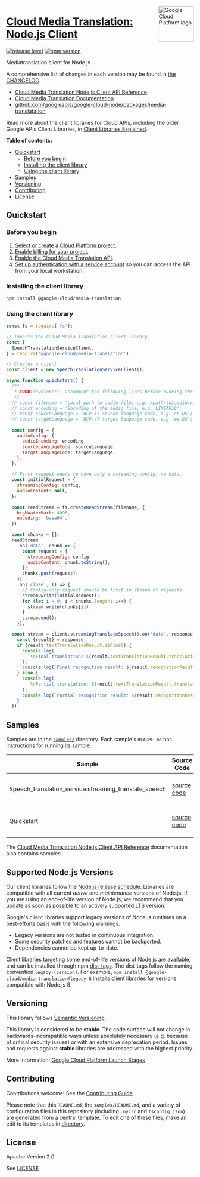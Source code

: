 [//]: # "This README.md file is auto-generated, all changes to this file will be lost."
[//]: # "To regenerate it, use `python -m synthtool`."
<img src="https://avatars2.githubusercontent.com/u/2810941?v=3&s=96" alt="Google Cloud Platform logo" title="Google Cloud Platform" align="right" height="96" width="96"/>

# [Cloud Media Translation: Node.js Client](https://github.com/googleapis/google-cloud-node/tree/main/packages/google-cloud-mediatranslation)

[![release level](https://img.shields.io/badge/release%20level-stable-brightgreen.svg?style=flat)](https://cloud.google.com/terms/launch-stages)
[![npm version](https://img.shields.io/npm/v/@google-cloud/media-translation.svg)](https://www.npmjs.org/package/@google-cloud/media-translation)




Mediatranslation client for Node.js


A comprehensive list of changes in each version may be found in
[the CHANGELOG](https://github.com/googleapis/google-cloud-node/tree/main/packages/google-cloud-mediatranslation/CHANGELOG.md).

* [Cloud Media Translation Node.js Client API Reference][client-docs]
* [Cloud Media Translation Documentation][product-docs]
* [github.com/googleapis/google-cloud-node/packages/media-translatation](https://github.com/googleapis/google-cloud-node/tree/main/packages/google-cloud-mediatranslation)

Read more about the client libraries for Cloud APIs, including the older
Google APIs Client Libraries, in [Client Libraries Explained][explained].

[explained]: https://cloud.google.com/apis/docs/client-libraries-explained

**Table of contents:**


* [Quickstart](#quickstart)
  * [Before you begin](#before-you-begin)
  * [Installing the client library](#installing-the-client-library)
  * [Using the client library](#using-the-client-library)
* [Samples](#samples)
* [Versioning](#versioning)
* [Contributing](#contributing)
* [License](#license)

## Quickstart

### Before you begin

1.  [Select or create a Cloud Platform project][projects].
1.  [Enable billing for your project][billing].
1.  [Enable the Cloud Media Translation API][enable_api].
1.  [Set up authentication with a service account][auth] so you can access the
    API from your local workstation.

### Installing the client library

```bash
npm install @google-cloud/media-translation
```


### Using the client library

```javascript
const fs = require('fs');

// Imports the CLoud Media Translation client library
const {
  SpeechTranslationServiceClient,
} = require('@google-cloud/media-translation');

// Creates a client
const client = new SpeechTranslationServiceClient();

async function quickstart() {
  /**
   * TODO(developer): Uncomment the following lines before running the sample.
   */
  // const filename = 'Local path to audio file, e.g. /path/to/audio.raw';
  // const encoding = 'Encoding of the audio file, e.g. LINEAR16';
  // const sourceLanguage = 'BCP-47 source language code, e.g. en-US';
  // const targetLanguage = 'BCP-47 target language code, e.g. es-ES';

  const config = {
    audioConfig: {
      audioEncoding: encoding,
      sourceLanguageCode: sourceLanguage,
      targetLanguageCode: targetLanguage,
    },
  };

  // First request needs to have only a streaming config, no data.
  const initialRequest = {
    streamingConfig: config,
    audioContent: null,
  };

  const readStream = fs.createReadStream(filename, {
    highWaterMark: 4096,
    encoding: 'base64',
  });

  const chunks = [];
  readStream
    .on('data', chunk => {
      const request = {
        streamingConfig: config,
        audioContent: chunk.toString(),
      };
      chunks.push(request);
    })
    .on('close', () => {
      // Config-only request should be first in stream of requests
      stream.write(initialRequest);
      for (let i = 0; i < chunks.length; i++) {
        stream.write(chunks[i]);
      }
      stream.end();
    });

  const stream = client.streamingTranslateSpeech().on('data', response => {
    const {result} = response;
    if (result.textTranslationResult.isFinal) {
      console.log(
        `\nFinal translation: ${result.textTranslationResult.translation}`
      );
      console.log(`Final recognition result: ${result.recognitionResult}`);
    } else {
      console.log(
        `\nPartial translation: ${result.textTranslationResult.translation}`
      );
      console.log(`Partial recognition result: ${result.recognitionResult}`);
    }
  });


```



## Samples

Samples are in the [`samples/`](https://github.com/googleapis/google-cloud-node/tree/main/packages/google-cloud-mediatranslation/samples) directory. Each sample's `README.md` has instructions for running its sample.

| Sample                      | Source Code                       | Try it |
| --------------------------- | --------------------------------- | ------ |
| Speech_translation_service.streaming_translate_speech | [source code](https://github.com/googleapis/google-cloud-node/blob/main/packages/google-cloud-mediatranslation/samples/generated/v1beta1/speech_translation_service.streaming_translate_speech.js) | [![Open in Cloud Shell][shell_img]](https://console.cloud.google.com/cloudshell/open?git_repo=https://github.com/googleapis/google-cloud-node&page=editor&open_in_editor=packages/google-cloud-mediatranslation/samples/generated/v1beta1/speech_translation_service.streaming_translate_speech.js,packages/media-translatation/samples/README.md) |
| Quickstart | [source code](https://github.com/googleapis/google-cloud-node/blob/main/packages/google-cloud-mediatranslation/samples/quickstart.js) | [![Open in Cloud Shell][shell_img]](https://console.cloud.google.com/cloudshell/open?git_repo=https://github.com/googleapis/google-cloud-node&page=editor&open_in_editor=packages/google-cloud-mediatranslation/samples/quickstart.js,packages/media-translatation/samples/README.md) |



The [Cloud Media Translation Node.js Client API Reference][client-docs] documentation
also contains samples.

## Supported Node.js Versions

Our client libraries follow the [Node.js release schedule](https://nodejs.org/en/about/releases/).
Libraries are compatible with all current _active_ and _maintenance_ versions of
Node.js.
If you are using an end-of-life version of Node.js, we recommend that you update
as soon as possible to an actively supported LTS version.

Google's client libraries support legacy versions of Node.js runtimes on a
best-efforts basis with the following warnings:

* Legacy versions are not tested in continuous integration.
* Some security patches and features cannot be backported.
* Dependencies cannot be kept up-to-date.

Client libraries targeting some end-of-life versions of Node.js are available, and
can be installed through npm [dist-tags](https://docs.npmjs.com/cli/dist-tag).
The dist-tags follow the naming convention `legacy-(version)`.
For example, `npm install @google-cloud/media-translation@legacy-8` installs client libraries
for versions compatible with Node.js 8.

## Versioning

This library follows [Semantic Versioning](http://semver.org/).



This library is considered to be **stable**. The code surface will not change in backwards-incompatible ways
unless absolutely necessary (e.g. because of critical security issues) or with
an extensive deprecation period. Issues and requests against **stable** libraries
are addressed with the highest priority.






More Information: [Google Cloud Platform Launch Stages][launch_stages]

[launch_stages]: https://cloud.google.com/terms/launch-stages

## Contributing

Contributions welcome! See the [Contributing Guide](https://github.com/googleapis/google-cloud-node/blob/main/CONTRIBUTING.md).

Please note that this `README.md`, the `samples/README.md`,
and a variety of configuration files in this repository (including `.nycrc` and `tsconfig.json`)
are generated from a central template. To edit one of these files, make an edit
to its templates in
[directory](https://github.com/googleapis/synthtool).

## License

Apache Version 2.0

See [LICENSE](https://github.com/googleapis/google-cloud-node/blob/main/LICENSE)

[client-docs]: https://cloud.google.com/nodejs/docs/reference/media-translation/latest
[product-docs]: https://cloud.google.com/translate/media/docs/
[shell_img]: https://gstatic.com/cloudssh/images/open-btn.png
[projects]: https://console.cloud.google.com/project
[billing]: https://support.google.com/cloud/answer/6293499#enable-billing
[enable_api]: https://console.cloud.google.com/flows/enableapi?apiid=mediatranslation.googleapis.com
[auth]: https://cloud.google.com/docs/authentication/getting-started
